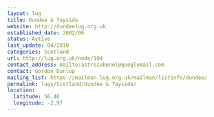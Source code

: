 ```yaml
---
layout: lug
title: Dundee & Tayside
website: http://dundeelug.org.uk
established_date: 2002/06
status: Active
last_update: 04/2010
categories: Scotland
url: http://lug.org.uk/node/104
contact_address: mailto:astrozubenel@googlemail.com
contact: Gordon Dunlop
mailing_list: https://mailman.lug.org.uk/mailman/listinfo/dundee/
permalink: lugs/Scotland/Dundee & Tayside/
location:
  latitude: 56.46
  longitude: -2.97
---
```

